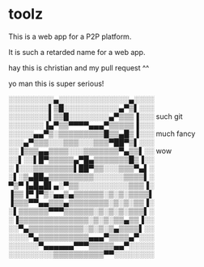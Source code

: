 toolz
=====

This is a web app for a P2P platform.

It is such a retarded name for a web app.

hay this is christian and my pull request ^^

yo man this is super serious!

░░░░░░░░░▄░░░░░░░░░░░░░░▄░░░░
░░░░░░░░▌▒█░░░░░░░░░░░▄▀▒▌░░░
░░░░░░░░▌▒▒█░░░░░░░░▄▀▒▒▒▐░░░     such git
░░░░░░░▐▄▀▒▒▀▀▀▀▄▄▄▀▒▒▒▒▒▐░░░
░░░░░▄▄▀▒░▒▒▒▒▒▒▒▒▒█▒▒▄█▒▐░░░ much fancy
░░░▄▀▒▒▒░░░▒▒▒░░░▒▒▒▀██▀▒▌░░░
░░▐▒▒▒▄▄▒▒▒▒░░░▒▒▒▒▒▒▒▀▄▒▒▌░░           wow
░░▌░░▌█▀▒▒▒▒▒▄▀█▄▒▒▒▒▒▒▒█▒▐░░
░▐░░░▒▒▒▒▒▒▒▒▌██▀▒▒░░░▒▒▒▀▄▌░
░▌░▒▄██▄▒▒▒▒▒▒▒▒▒░░░░░░▒▒▒▒▌░
▀▒▀▐▄█▄█▌▄░▀▒▒░░░░░░░░░░▒▒▒▐░
▐▒▒▐▀▐▀▒░▄▄▒▄▒▒▒▒▒▒░▒░▒░▒▒▒▒▌
▐▒▒▒▀▀▄▄▒▒▒▄▒▒▒▒▒▒▒▒░▒░▒░▒▒▐░
░▌▒▒▒▒▒▒▀▀▀▒▒▒▒▒▒░▒░▒░▒░▒▒▒▌░
░▐▒▒▒▒▒▒▒▒▒▒▒▒▒▒░▒░▒░▒▒▄▒▒▐░░
░░▀▄▒▒▒▒▒▒▒▒▒▒▒░▒░▒░▒▄▒▒▒▒▌░░
░░░░▀▄▒▒▒▒▒▒▒▒▒▒▄▄▄▀▒▒▒▒▄▀░░░
░░░░░░▀▄▄▄▄▄▄▀▀▀▒▒▒▒▒▄▄▀░░░░░
░░░░░░░░░▒▒▒▒▒▒▒▒▒▒▀▀░░░░░░░░